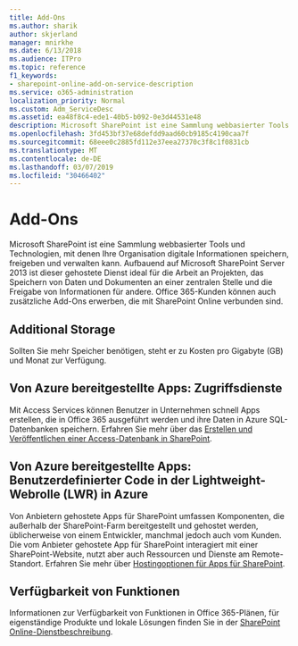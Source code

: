 ```yaml
---
title: Add-Ons
ms.author: sharik
author: skjerland
manager: mnirkhe
ms.date: 6/13/2018
ms.audience: ITPro
ms.topic: reference
f1_keywords:
- sharepoint-online-add-on-service-description
ms.service: o365-administration
localization_priority: Normal
ms.custom: Adm_ServiceDesc
ms.assetid: ea48f8c4-ede1-40b5-b092-0e3d44531e48
description: Microsoft SharePoint ist eine Sammlung webbasierter Tools und Technologien, mit denen Ihre Organisation digitale Informationen speichern, freigeben und verwalten kann. Aufbauend auf Microsoft SharePoint Server 2013 ist dieser gehostete Dienst ideal für die Arbeit an Projekten, das Speichern von Daten und Dokumenten an einer zentralen Stelle und die Freigabe von Informationen für andere. Office 365-Kunden können auch zusätzliche Add-Ons erwerben, die mit SharePoint Online verbunden sind.
ms.openlocfilehash: 3fd453bf37e68defdd9aad60cb9185c4190caa7f
ms.sourcegitcommit: 68eee0c2885fd112e37eea27370c3f8c1f0831cb
ms.translationtype: MT
ms.contentlocale: de-DE
ms.lasthandoff: 03/07/2019
ms.locfileid: "30466402"
---
```

# <a name="add-ons"></a>Add-Ons

Microsoft SharePoint ist eine Sammlung webbasierter Tools und Technologien, mit denen Ihre Organisation digitale Informationen speichern, freigeben und verwalten kann. Aufbauend auf Microsoft SharePoint Server 2013 ist dieser gehostete Dienst ideal für die Arbeit an Projekten, das Speichern von Daten und Dokumenten an einer zentralen Stelle und die Freigabe von Informationen für andere. Office 365-Kunden können auch zusätzliche Add-Ons erwerben, die mit SharePoint Online verbunden sind.
  
## <a name="additional-storage"></a>Additional Storage
<a name="bkmk_AdditionalStorage"> </a>

Sollten Sie mehr Speicher benötigen, steht er zu Kosten pro Gigabyte (GB) und Monat zur Verfügung.
  
## <a name="azure-provisioned-apps-access-services"></a>Von Azure bereitgestellte Apps: Zugriffsdienste
<a name="bkmk_AzureProvisionedAppsAccessServices"> </a>

Mit Access Services können Benutzer in Unternehmen schnell Apps erstellen, die in Office 365 ausgeführt werden und ihre Daten in Azure SQL-Datenbanken speichern. Erfahren Sie mehr über das [Erstellen und Veröffentlichen einer Access-Datenbank in SharePoint](https://go.microsoft.com/fwlink/p/?LinkID=393754).
  
## <a name="azure-provisioned-apps-custom-code-in-azure-lightweight-web-role-lwr"></a>Von Azure bereitgestellte Apps: Benutzerdefinierter Code in der Lightweight-Webrolle (LWR) in Azure
<a name="bkmk_AzureProvisionedAppsCustomCodeinAzureLWR"> </a>

Von Anbietern gehostete Apps für SharePoint umfassen Komponenten, die außerhalb der SharePoint-Farm bereitgestellt und gehostet werden, üblicherweise von einem Entwickler, manchmal jedoch auch vom Kunden. Die vom Anbieter gehostete App für SharePoint interagiert mit einer SharePoint-Website, nutzt aber auch Ressourcen und Dienste am Remote-Standort. Erfahren Sie mehr über [Hostingoptionen für Apps für SharePoint](https://go.microsoft.com/fwlink/?LinkId=271314).
  
## <a name="feature-availability"></a>Verfügbarkeit von Funktionen
<a name="bkmk_AzureProvisionedAppsCustomCodeinAzureLWR"> </a>

Informationen zur Verfügbarkeit von Funktionen in Office 365-Plänen, für eigenständige Produkte und lokale Lösungen finden Sie in der [SharePoint Online-Dienstbeschreibung](sharepoint-online-service-description.md).
  

